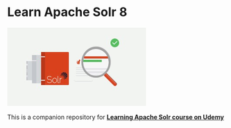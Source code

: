 # Learn Apache Solr 8



![GitHub Logo](/thumbnail_180.jpg)
</br>


This is a companion repository for [**Learning Apache Solr course on Udemy**](https://www.udemy.com/course/learn-apache-solr-8/?couponCode=1564E9EEDDF90525E759)
